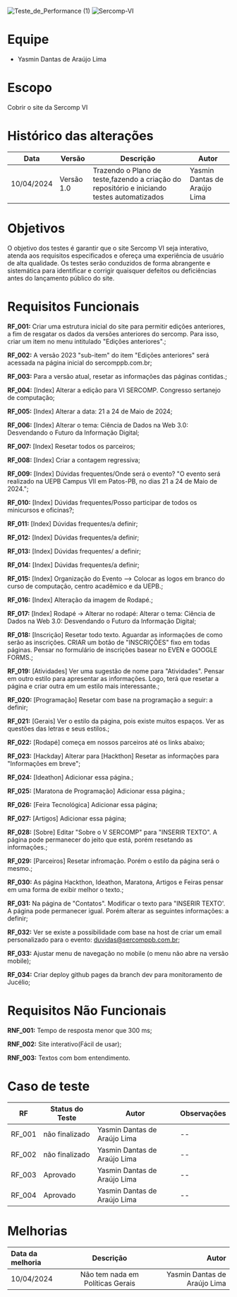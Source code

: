 ![Teste_de_Performance (1)](https://github.com/NimsayS/Sercomp-VI-Teste-QA/assets/104380424/79552315-5c48-48eb-9ae2-745b785d6fbe)
![Sercomp-VI](https://github.com/NimsayS/Sercomp-VI-Teste-QA/assets/104380424/ddbf91f0-6034-4284-8d27-86d02e3377c1)


# Equipe

- Yasmin Dantas de Araújo Lima


# Escopo

Cobrir o site da Sercomp VI

# Histórico das alterações

Data     | Versão         | Descrição | Autor 
--- |  ---    | --- | --- |
10/04/2024     | Versão 1.0 | Trazendo o Plano de teste,fazendo a criação do repositório e iniciando testes automatizados | Yasmin Dantas de Araújo Lima

# Objetivos

O objetivo dos testes é garantir que o site Sercomp VI seja interativo, atenda aos requisitos especificados e ofereça uma experiência de usuário de alta qualidade. Os testes serão conduzidos de forma abrangente e sistemática para identificar e corrigir quaisquer defeitos ou deficiências antes do lançamento público do site.

# Requisitos Funcionais


**RF_001:** Criar uma estrutura inicial do site para permitir edições anteriores, a fim de resgatar os dados da versões anteriores do sercomp. Para isso, criar um item no menu intitulado "Edições anteriores".;


**RF_002:** A versão 2023 "sub-item" do item "Edições anteriores" será acessada na página inicial do sercomppb.com.br;


**RF_003:** Para a versão atual, resetar as informações das páginas contidas.;


**RF_004:** [Index] Alterar a edição para VI SERCOMP. Congresso sertanejo de computação;


**RF_005:** [Index] Alterar a data: 21 a 24 de Maio de 2024;


**RF_006:** [Index] Alterar o tema: Ciência de Dados na Web 3.0: Desvendando o Futuro da Informação Digital;


**RF_007:** [Index] Resetar todos os parceiros;


**RF_008:** [Index] Criar a contagem regressiva;

**RF_009:** [Index] Dúvidas frequentes/Onde será o evento? "O evento será realizado na UEPB Campus VII em Patos-PB, no dias 21 a 24 de Maio de 2024.";


**RF_010:** [Index] Dúvidas frequentes/Posso participar de todos os minicursos e oficinas?;


**RF_011:** [Index] Dúvidas frequentes/a definir;


**RF_012:** [Index] Dúvidas frequentes/a definir;


**RF_013:** [Index] Dúvidas frequentes/ a definir;

**RF_014:** [Index] Dúvidas frequentes/a definir;


**RF_015:** [Index] Organização do Evento --> Colocar as logos em branco do curso de computação, centro acadêmico e da UEPB.;


**RF_016:** [Index] Alteração da imagem de Rodapé.;


**RF_017:** [Index] Rodapé -> Alterar no rodapé: Alterar o tema: Ciência de Dados na Web 3.0: Desvendando o Futuro da Informação Digital;


**RF_018:** [Inscrição] Resetar todo texto. Aguardar as informações de como serão as inscrições. CRIAR um botão de "INSCRIÇÕES" fixo em todas páginas. Pensar no formulário de inscrições basear no EVEN e GOOGLE FORMS.;

**RF_019:** [Atividades] Ver uma sugestão de nome para "Atividades". Pensar em outro estilo para apresentar as informações. Logo, terá que resetar a página e criar outra em um estilo mais interessante.;


**RF_020:** [Programação] Resetar com base na programação a seguir: a definir;


**RF_021:** [Gerais] Ver o estilo da página, pois existe muitos espaços. Ver as questões das letras e seus estilos.;


**RF_022:** [Rodapé] começa em nossos parceiros até os links abaixo;


**RF_023:** [Hackday] Alterar para [Hackthon] Resetar as informações para "Informações em breve";

**RF_024:** [Ideathon] Adicionar essa página.;


**RF_025:** [Maratona de Programação] Adicionar essa página.;


**RF_026:** [Feira Tecnológica] Adicionar essa página;


**RF_027:** [Artigos] Adicionar essa página;

**RF_028:** [Sobre] Editar "Sobre o V SERCOMP" para "INSERIR TEXTO". A página pode permanecer do jeito que está, porém resetando as informações.;


**RF_029:** [Parceiros] Resetar infromação. Porém o estilo da página será o mesmo.;


**RF_030:** As página Hackthon, Ideathon, Maratona, Artigos e Feiras pensar em uma forma de exibir melhor o texto.;


**RF_031:** Na página de "Contatos". Modificar o texto para "INSERIR TEXTO'. A página pode permanecer igual. Porém alterar as seguintes informações: a definir;


**RF_032:** Ver se existe a possibilidade com base na host de criar um email personalizado para o evento: duvidas@sercomppb.com.br;


**RF_033:** Ajustar menu de navegação no mobile (o menu não abre na versão mobile);

**RF_034:** Criar deploy github pages da branch dev para monitoramento de Jucélio;

# Requisitos Não Funcionais

**RNF_001:** Tempo de resposta menor que 300 ms;

**RNF_002:** Site interativo(Fácil de usar);

**RNF_003:** Textos com bom entendimento.





# Caso de teste 


 RF | Status do Teste | Autor | Observações
  ---    | --- | --- | --- |
RF_001| não finalizado | Yasmin Dantas de Araújo Lima | --
RF_002| não finalizado | Yasmin Dantas de Araújo Lima | --
RF_003| Aprovado | Yasmin Dantas de Araújo Lima | --
RF_004| Aprovado | Yasmin Dantas de Araújo Lima | --




# Melhorias 

Data da melhoria      |Descrição          | Autor
:--------- | :------:    | -------:
10/04/2024 | Não tem nada em Políticas Gerais | Yasmin Dantas de Araújo Lima
